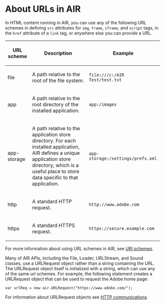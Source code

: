 # About URLs in AIR

In HTML content running in AIR, you can use any of the following URL schemes in
defining `src` attributes for `img`, `frame`, `iframe`, and `script` tags, in
the `href` attribute of a `link` tag, or anywhere else you can provide a URL.

<table>
<thead>
    <tr>
        <th><p>URL scheme</p></th>
        <th><p>Description</p></th>
        <th><p>Example</p></th>
    </tr>
</thead>
<tbody>
    <tr>
        <td><p>file</p></td>
        <td><p>A path relative to the root of the file system.</p></td>
        <td><div>
        <pre><code>file:///c:/AIR Test/test.txt</code></pre>
        </div></td>
    </tr>
    <tr>
        <td><p>app</p></td>
        <td><p>A path relative to the root directory of the installed
        application.</p></td>
        <td><div>
        <pre><code>app:/images</code></pre>
        </div></td>
    </tr>
    <tr>
        <td><p>app-storage</p></td>
        <td><p>A path relative to the application store directory. For each
        installed application, AIR defines a unique application store directory,
        which is a useful place to store data specific to that
        application.</p></td>
        <td><div>
        <pre><code>app-storage:/settings/prefs.xml</code></pre>
        </div></td>
    </tr>
    <tr>
        <td><p>http</p></td>
        <td><p>A standard HTTP request.</p></td>
        <td><div>
        <pre><code>http://www.adobe.com</code></pre>
        </div></td>
    </tr>
    <tr>
        <td><p>https</p></td>
        <td><p>A standard HTTPS request.</p></td>
        <td><div>
        <pre><code>https://secure.example.com</code></pre>
        </div></td>
    </tr>
</tbody>
</table>

For more information about using URL schemes in AIR, see
[URI schemes](../../networking-and-communication/http-communications/loading-external-data.md#uri-schemes).

Many of AIR APIs, including the File, Loader, URLStream, and Sound classes, use
a URLRequest object rather than a string containing the URL. The URLRequest
object itself is initialized with a string, which can use any of the same url
schemes. For example, the following statement creates a URLRequest object that
can be used to request the Adobe home page:

```
var urlReq = new air.URLRequest("https://www.adobe.com/");
```

For information about URLRequest objects see
[HTTP communications](../../networking-and-communication/http-communications/index.md).
